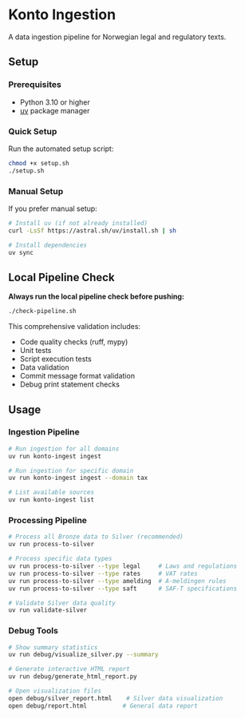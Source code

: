 # Konto Ingestion

A data ingestion pipeline for Norwegian legal and regulatory texts.

## Setup

### Prerequisites
- Python 3.10 or higher
- [uv](https://github.com/astral-sh/uv) package manager

### Quick Setup

Run the automated setup script:

```bash
chmod +x setup.sh
./setup.sh
```

### Manual Setup

If you prefer manual setup:

```bash
# Install uv (if not already installed)
curl -LsSf https://astral.sh/uv/install.sh | sh

# Install dependencies
uv sync
```

## Local Pipeline Check

**Always run the local pipeline check before pushing:**

```bash
./check-pipeline.sh
```

This comprehensive validation includes:
- Code quality checks (ruff, mypy)
- Unit tests
- Script execution tests
- Data validation
- Commit message format validation
- Debug print statement checks

## Usage

### Ingestion Pipeline
```bash
# Run ingestion for all domains
uv run konto-ingest ingest

# Run ingestion for specific domain
uv run konto-ingest ingest --domain tax

# List available sources
uv run konto-ingest list
```

### Processing Pipeline
```bash
# Process all Bronze data to Silver (recommended)
uv run process-to-silver

# Process specific data types
uv run process-to-silver --type legal     # Laws and regulations
uv run process-to-silver --type rates     # VAT rates
uv run process-to-silver --type amelding  # A-meldingen rules
uv run process-to-silver --type saft      # SAF-T specifications

# Validate Silver data quality
uv run validate-silver
```

### Debug Tools
```bash
# Show summary statistics
uv run debug/visualize_silver.py --summary

# Generate interactive HTML report
uv run debug/generate_html_report.py

# Open visualization files
open debug/silver_report.html    # Silver data visualization
open debug/report.html          # General data report
```